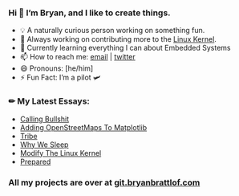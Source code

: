 ### Hi 👋 I’m Bryan, and I like to create things.

- 💡 A naturally curious person working on something fun.
- 🔭 Always working on contributing more to the [Linux Kernel].
- 🌱 Currently learning everything I can about Embedded Systems
- 📫 How to reach me: [email] | [twitter]
- 😄 Pronouns: [he/him]
- ⚡ Fun Fact: I’m a pilot 🛩️

### ✏ My Latest Essays:
<!-- BLOG-POST-LIST:START -->
- [Calling Bullshit](https://bryanbrattlof.com/calling-bullshit/)
- [Adding OpenStreetMaps To Matplotlib](https://bryanbrattlof.com/adding-openstreetmaps-to-matplotlib/)
- [Tribe](https://bryanbrattlof.com/tribe/)
- [Why We Sleep](https://bryanbrattlof.com/why-we-sleep/)
- [Modify The Linux Kernel](https://bryanbrattlof.com/modify-the-linux-kernel/)
- [Prepared](https://bryanbrattlof.com/prepared/)
<!-- BLOG-POST-LIST:END --> 

### All my projects are over at [git.bryanbrattlof.com]

[email]: mailto:hello@bryanbrattlof.com
[git.bryanbrattlof.com]: https://git.bryanbrattlof.com
[Linux Kernel]: https://git.kernel.org/pub/scm/linux/kernel/git/torvalds/linux.git/log/?qt=author&q=hello%40bryanbrattlof.com
[twitter]: https://twitter.com/bryanbrattlof

<!--
Here are some ideas to get you started:

- 🔭 I’m currently working on ...
- 🌱 I’m currently learning ...
- 👯 I’m looking to collaborate on ...
- 🤔 I’m looking for help with ...
- 💬 Ask me about ...
- 📫 How to reach me: ...
- 😄 Pronouns: ...
- ⚡ Fun fact: ...
-->
